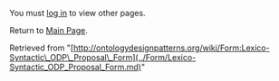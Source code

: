 You must [log in](http://ontologydesignpatterns.org/wiki/index.php?title=Special:UserLogin&returnto=Form:Lexico-Syntactic_ODP_Proposal_Form "Special:UserLogin") to view other pages.



Return to [Main Page](../Main_Page.md "Main Page").



Retrieved from "[http://ontologydesignpatterns.org/wiki/Form:Lexico-Syntactic\_ODP\_Proposal\_Form](../Form/Lexico-Syntactic_ODP_Proposal_Form.md)"